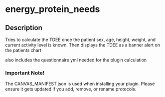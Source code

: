 energy_protein_needs
====================

## Description

Tries to calculate the TDEE once the patient sex, age, height, weight, and current activity level is known. Then displays the TDEE as a banner alert on the patients chart

also includes the questionnaire yml needed for the plugin calculation


### Important Note!

The CANVAS_MANIFEST.json is used when installing your plugin. Please ensure it
gets updated if you add, remove, or rename protocols.
